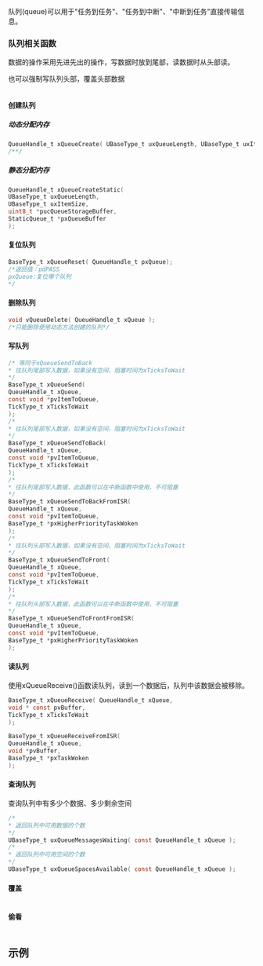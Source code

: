 队列(queue)可以用于"任务到任务"、"任务到中断"、"中断到任务"直接传输信息。

### 队列相关函数

数据的操作采用先进先出的操作，写数据时放到尾部，读数据时从头部读。

也可以强制写队列头部，覆盖头部数据

<img src="file:///F:/MyBlog/docs/images/2023-10-28-16-53-05-image.png" title="" alt="" data-align="center">

#### 创建队列

##### 动态分配内存

```c
QueueHandle_t xQueueCreate( UBaseType_t uxQueueLength, UBaseType_t uxItemSize );
/**/
```

##### 静态分配内存

```c
QueueHandle_t xQueueCreateStatic(
UBaseType_t uxQueueLength,
UBaseType_t uxItemSize,
uint8_t *pucQueueStorageBuffer,
StaticQueue_t *pxQueueBuffer
);
```

#### 复位队列

```c
BaseType_t xQueueReset( QueueHandle_t pxQueue);
/*返回值：pdPASS
pxQueue:复位哪个队列
*/
```

#### 删除队列

```c
void vQueueDelete( QueueHandle_t xQueue );
/*只能删除使用动态方法创建的队列*/
```

#### 写队列

```c
/* 等同于xQueueSendToBack
* 往队列尾部写入数据，如果没有空间，阻塞时间为xTicksToWait
*/
BaseType_t xQueueSend(
QueueHandle_t xQueue,
const void *pvItemToQueue,
TickType_t xTicksToWait
);
/*
* 往队列尾部写入数据，如果没有空间，阻塞时间为xTicksToWait
*/
BaseType_t xQueueSendToBack(
QueueHandle_t xQueue,
const void *pvItemToQueue,
TickType_t xTicksToWait
);
/*
* 往队列尾部写入数据，此函数可以在中断函数中使用，不可阻塞
*/
BaseType_t xQueueSendToBackFromISR(
QueueHandle_t xQueue,
const void *pvItemToQueue,
BaseType_t *pxHigherPriorityTaskWoken
);
/*
* 往队列头部写入数据，如果没有空间，阻塞时间为xTicksToWait
*/
BaseType_t xQueueSendToFront(
QueueHandle_t xQueue,
const void *pvItemToQueue,
TickType_t xTicksToWait
);
/*
* 往队列头部写入数据，此函数可以在中断函数中使用，不可阻塞
*/
BaseType_t xQueueSendToFrontFromISR(
QueueHandle_t xQueue,
const void *pvItemToQueue,
BaseType_t *pxHigherPriorityTaskWoken
);
```

#### 读队列

使用xQueueReceive()函数读队列，读到一个数据后，队列中该数据会被移除。

```c
BaseType_t xQueueReceive( QueueHandle_t xQueue,
void * const pvBuffer,
TickType_t xTicksToWait 
);

BaseType_t xQueueReceiveFromISR(
QueueHandle_t xQueue,
void *pvBuffer,
BaseType_t *pxTaskWoken
);
```

#### 查询队列

查询队列中有多少个数据、多少剩余空间

```c
/*
* 返回队列中可用数据的个数
*/
UBaseType_t uxQueueMessagesWaiting( const QueueHandle_t xQueue );
/*
* 返回队列中可用空间的个数
*/
UBaseType_t uxQueueSpacesAvailable( const QueueHandle_t xQueue );
```

#### 覆盖

```c

```

#### 偷看

```c

```

## 示例

